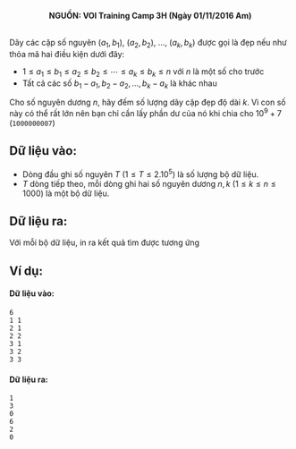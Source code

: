 **<center>NGUỒN: VOI Training Camp 3H  (Ngày 01/11/2016 Am)</center>**
<br>

Dãy các cặp số nguyên $\left(a_1,b_1 \right)$, $\left(a_2,b_2\right)$, …, $\left(a_k,b_k\right)$ được gọi là đẹp nếu như thỏa mã hai điều kiện dưới đây:
- $1≤a_1≤b_1≤a_2≤b_2≤⋯≤a_k≤b_k≤n$ với $n$ là một số cho trước
- Tất cả các số $b_1-a_1,b_2-a_2,…,b_k-a_k$ là khác nhau

Cho số nguyên dương $n$, hãy đếm số lượng dãy cặp đẹp độ dài $k$. Vì con số này có thể rất lớn nên bạn chỉ cần lấy phần dư của nó khi chia cho $10^9+7$ (`1000000007`)

## Dữ liệu vào:
- Dòng đầu ghi số nguyên $T$ $\left(1≤T≤2.10^5\right)$ là số lượng bộ dữ liệu.
- $T$ dòng tiếp theo, mỗi dòng ghi hai số nguyên dương $n,k$ $\left(1≤k≤n≤1000\right)$ là một bộ dữ liệu.

## Dữ liệu ra:
Với mỗi bộ dữ liệu, in ra kết quả tìm được tương ứng

## Ví dụ:
#### Dữ liệu vào:
```
6
1 1
2 1
2 2
3 1
3 2
3 3
```

#### Dữ liệu ra:
```
1
3
0
6
2
0
```